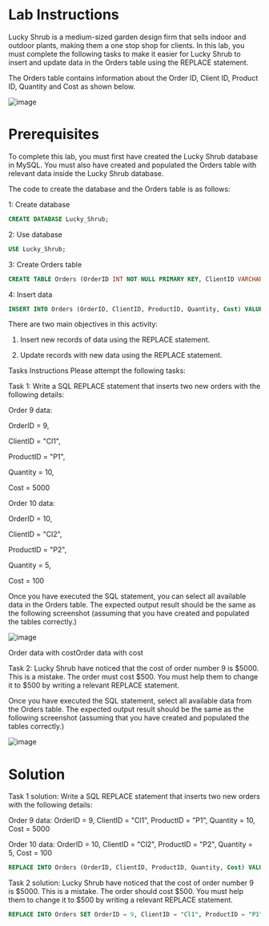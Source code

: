 # Lab Instructions

Lucky Shrub is a medium-sized garden design firm that sells indoor and outdoor plants, making them a one stop shop for clients. In this lab, you must complete the following tasks to make it easier for Lucky Shrub to insert and update data in the Orders table using the REPLACE statement.

The Orders table contains information about the Order ID, Client ID, Product ID, Quantity and Cost as shown below.

![image](https://github.com/janaom/Meta-Database-Engineer-Professional-Certificate/assets/83917694/4eae1903-7dbc-4118-8683-8aba50cd853d)


# Prerequisites

To complete this lab, you must first have created the Lucky Shrub database in MySQL. You must also have created and populated the Orders table with relevant data inside the Lucky Shrub database.

The code to create the database and the Orders table is as follows:

1: Create database
```SQL
CREATE DATABASE Lucky_Shrub;
```
2: Use database
```SQL
USE Lucky_Shrub;
```
3: Create Orders table
```SQL
CREATE TABLE Orders (OrderID INT NOT NULL PRIMARY KEY, ClientID VARCHAR(10), ProductID VARCHAR(10), Quantity INT, Cost DECIMAL(6,2));
```
4: Insert data
```SQL
INSERT INTO Orders (OrderID, ClientID, ProductID, Quantity, Cost) VALUES (1, "Cl1", "P1", 10, 500), (2, "Cl2", "P2", 5, 100), (3, "Cl3", "P3", 20, 800), (4, "Cl4", "P4", 15, 150), (5, "Cl3", "P3", 10, 450), (6, "Cl2", "P2", 5, 800), (7, "Cl1", "P4", 22, 1200), (8, "Cl1", "P1", 15, 150);
```

There are two main objectives in this activity:

1. Insert new records of data using the REPLACE statement.

2. Update records with new data using the REPLACE statement.

Tasks Instructions
Please attempt the following tasks:


Task 1: Write a SQL REPLACE statement that inserts two new orders with the following details:

Order 9 data:

OrderID = 9, 

ClientID = "Cl1", 

ProductID = "P1", 

Quantity = 10, 

Cost = 5000


Order 10 data:

OrderID = 10, 

ClientID = "Cl2", 

ProductID = "P2", 

Quantity = 5, 

Cost = 100

Once you have executed the SQL statement, you can select all available data in the Orders table. The expected output result should be the same as the following screenshot (assuming that you have created and populated the tables correctly.)

![image](https://github.com/janaom/Meta-Database-Engineer-Professional-Certificate/assets/83917694/fc304625-e127-41dc-8c61-78ffba0a74e0)


Order data with costOrder data with cost

Task 2: Lucky Shrub have noticed that the cost of order number 9 is $5000. This is a mistake. The order must cost $500. You must help them to change it to $500 by writing a relevant REPLACE statement. 

Once you have executed the SQL statement, select all available data from the Orders table. The expected output result should be the same as the following screenshot (assuming that you have created and populated the tables correctly.)

![image](https://github.com/janaom/Meta-Database-Engineer-Professional-Certificate/assets/83917694/c4404eb7-9652-4d99-bc56-f84628cc1615)
  
# Solution

Task 1 solution: Write a SQL REPLACE statement that inserts two new orders with the following details: 

Order 9 data: OrderID = 9, ClientID = "Cl1", ProductID = "P1", Quantity = 10, Cost = 5000  

Order 10 data: OrderID = 10, ClientID = "Cl2", ProductID = "P2", Quantity = 5, Cost = 100   

```SQL
REPLACE INTO Orders (OrderID, ClientID, ProductID, Quantity, Cost) VALUES (9, "Cl1", "P1", 10, 5000), (10, "Cl2", "P2", 5, 100);
```

Task 2 solution: Lucky Shrub have noticed that the cost of order number 9 is $5000. This is a mistake. The order should cost $500. You must help them to change it to $500 by writing a relevant REPLACE statement.  
```SQL
REPLACE INTO Orders SET OrderID = 9, ClientID = "Cl1", ProductID = "P1", Quantity = 10, Cost = 500;
```
